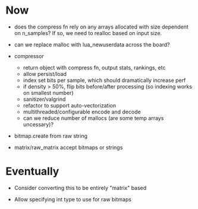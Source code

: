 # Now

- does the compress fn rely on any arrays allocated with size dependent on
  n_samples? If so, we need to realloc based on input size.

- can we replace malloc with lua_newuserdata across the board?

- compressor
    - return object with compress fn, output stats, rankings, etc
    - allow persist/load
    - index set bits per sample, which should dramatically increase perf
    - if density > 50%, flip bits before/after processing (so indexing works on
      smallest number)
    - sanitizer/valgrind
    - refactor to support auto-vectorization
    - multithreaded/configurable encode and decode
    - can we reduce number of mallocs (are some temp arrays uncessary)?

- bitmap.create from raw string
- matrix/raw_matrix accept bitmaps or strings

# Eventually

- Consider converting this to be entirely "matrix" based

- Allow specifying int type to use for raw bitmaps
